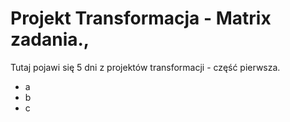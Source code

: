 # Projekt Transformacja - Matrix zadania.,

Tutaj pojawi się 5 dni z projektów transformacji - część pierwsza.
- a
- b
- c
